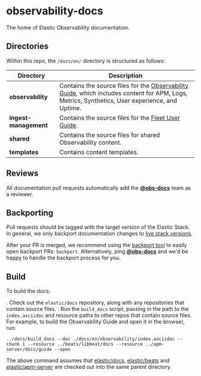 # observability-docs

The home of Elastic Observability documentation.

## Directories

Within this repo, the `/docs/en/` directory is structured as follows:

| Directory             | Description |
| --------------------- | ----------- |
| __observability__     | Contains the source files for the [Observability Guide](https://www.elastic.co/guide/en/observability/master/index.html), which includes content for APM, Logs, Metrics, Synthetics, User experience, and Uptime.|
| __ingest-management__ | Contains the source files for the [Fleet User Guide](https://www.elastic.co/guide/en/ingest-management/master/index.html).|
| __shared__ | Contains the source files for shared Observability content.|
| __templates__ | Contains content templates.|

## Reviews

All documentation pull requests automatically add the **[@obs-docs](https://github.com/orgs/elastic/teams/obs-docs)** team as a reviewer.

## Backporting

Pull requests should be tagged with the target version of the Elastic Stack.
In general, we only backport documentation changes to [live stack versions](https://github.com/elastic/docs/blob/25bfa6722e52b0e7e1a18e5c12d1ec9f7c84c0c7/conf.yaml#L59).

After your PR is merged, we recommend using the [backport tool](https://github.com/sqren/backport) to easily open backport PRs:
`backport`. Alternatively, ping **[@obs-docs](https://github.com/orgs/elastic/teams/obs-docs)** and we'd be happy to handle the backport process for you.


## Build

To build the docs:

. Check out the `elastic/docs` repository, along with any repositories that contain source files.
. Run the `build_docs` script, passing in the path to the `index.asciidoc` and resource paths to other repos that contain source files. For example, to build the Observability Guide and open it in the browser, run:

```
../docs/build_docs --doc ./docs/en/observability/index.asciidoc --chunk 1 --resource ../beats/libbeat/docs --resource ../apm-server/docs/guide --open
```

The above command assumes that [elastic/docs](https://github.com/elastic/docs), [elastic/beats](https://github.com/elastic/beats) and [elastic/apm-server](https://github.com/elastic/apm-server) are checked out into the same parent directory.
